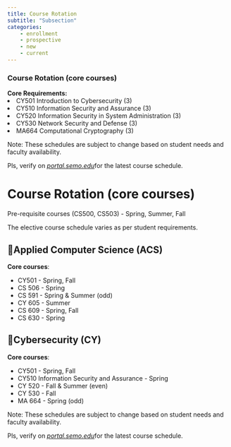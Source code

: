 ```yaml
---
title: Course Rotation
subtitle: "Subsection"
categories:
    - enrollment
    - prospective
    - new
    - current
---
```

<h3>Course Rotation (core courses)</h3>
<strong>Core Requirements:</strong>

<li>CY501 Introduction to Cybersecurity (3)</li>
<li>CY510 Information Security and Assurance (3)</li>
<li>CY520 Information Security in System Administration (3)</li>
<li>CY530 Network Security and Defense (3)</li>
<li>MA664 Computational Cryptography (3)</li>

Note: These schedules are subject to change based on student needs and faculty availability. 

Pls, verify on *<a href="http://portal.semo.edu" target="blank">portal.semo.edu*</a>for the latest course schedule.
# Course Rotation (core courses)

Pre-requisite courses (CS500, CS503) - Spring, Summer, Fall

The elective course schedule varies as per student requirements. 

## 📲Applied Computer Science (ACS)

**Core courses**:

- CY501 - Spring, Fall
- CS 506 - Spring
- CS 591 - Spring & Summer (odd)
- CY 605 - Summer
- CS 609 - Spring, Fall
- CS 630 - Spring

## 🔐Cybersecurity (CY)

**Core courses**:

- CY501 - Spring, Fall
- CY510 Information Security and Assurance - Spring
- CY 520 -  Fall & Summer (even)
- CY 530 -  Fall
- MA 664 - Spring (odd)

Note: These schedules are subject to change based on student needs and faculty availability. 

Pls, verify on *<a href="http://portal.semo.edu" target="blank">portal.semo.edu*</a>for the latest course schedule.